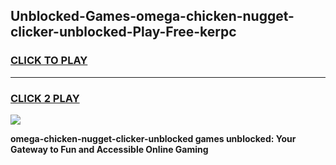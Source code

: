 
## Unblocked-Games-omega-chicken-nugget-clicker-unblocked-Play-Free-kerpc
<h3>
<a href="https://premium76.site?title=omega-chicken-nugget-clicker-unblocked&ref=20M">CLICK TO PLAY</a></h3>
<hr>

<h3>
<a href="https://premium76.site?title=omega-chicken-nugget-clicker-unblocked&ref=20M">CLICK 2 PLAY</a>
  
</h3>

<a href="https://premium76.site?title=omega-chicken-nugget-clicker-unblocked&ref=19M"><img src="https://clearcache.store/games.png"></a>


**omega-chicken-nugget-clicker-unblocked games unblocked: Your Gateway to Fun and Accessible Online Gaming**

